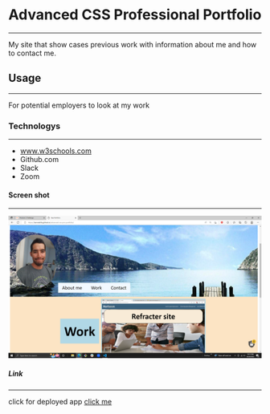 # Advanced CSS Professional Portfolio
***
My site that show cases previous work with information about me and how to contact me.
## Usage
***
For potential employers to look at my work
### Technologys
***
* www.w3schools.com
* Github.com
* Slack
* Zoom
#### Screen shot
***
![image](./assets/images/sitescreenshot.png)
##### Link
***
click for deployed app
[click me](https://lacnoskillz.github.io/advanced-css-pro-portfolio/)

